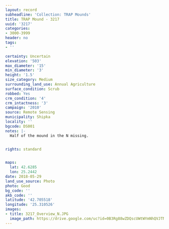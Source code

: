 ```yaml
---
layout: record
subheadline: 'Collection: TRAP Mounds'
title: TRAP Mound - 3217
uuid: '3217'
categories:
- 3000-3999
header: no
tags:
- ''

certainty: Uncertain
elevation: '503'
max_diameter: '15'
min_diameter: '3'
height: '1.5'
size_category: Medium
surrounding_land_use: Annual Agriculture
surface_condition: Scrub
robbed: Yes
crm_condition: '4'
crm_intactness: '3'
campaign: '2010'
source: Remote Sensing
municipality: Shipka
locality: ''
bgcode: DS001
notes: |-
  Half of the mound in the N missing.


rights: standard


maps:
  lat: 42.6285
  lon: 25.2442
date: 2018-05-29
land_use_source: Photo
photo: Good
bg_code: ''
akb_code: ''
latitude: '42.705518'
longitude: '25.310526'
images:
- title: 3217_Overview_N.JPG
  image_path: https://drive.google.com/uc?id=0B3Rg88wZDQscUWtWYmNhQVJTNlU
---
```

